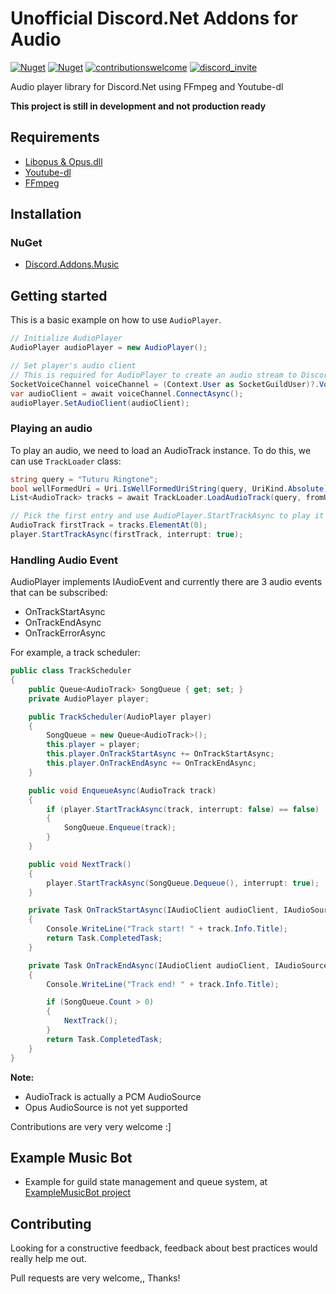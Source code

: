 # Unofficial Discord.Net Addons for Audio
[![Nuget](https://img.shields.io/nuget/v/Discord.Addons.Music?color=Green&style=for-the-badge)](https://www.nuget.org/packages/Discord.Addons.Music/)
[![Nuget](https://img.shields.io/nuget/dt/Discord.Addons.Music?color=GREEN&style=for-the-badge)](https://www.nuget.org/packages/Discord.Addons.Music/)
[![contributionswelcome](https://img.shields.io/badge/contributions-welcome-brightgreen/?style=for-the-badge)]((https://github.com/madeyoga/Discord.Addons.Music/issues))
[![discord_invite](https://img.shields.io/discord/458296099049046018?style=for-the-badge)](https://discord.gg/Y8sB4ay)

Audio player library for Discord.Net using FFmpeg and Youtube-dl

**This project is still in development and not production ready**

## Requirements
- [Libopus & Opus.dll](https://opus-codec.org/downloads/)
- [Youtube-dl](https://youtube-dl.org/)
- [FFmpeg](https://ffmpeg.org/download.html)

## Installation

### NuGet
- [Discord.Addons.Music](https://www.nuget.org/packages/Discord.Addons.Music/)

## Getting started
This is a basic example on how to use `AudioPlayer`.

```C#
// Initialize AudioPlayer
AudioPlayer audioPlayer = new AudioPlayer();

// Set player's audio client
// This is required for AudioPlayer to create an audio stream to Discord
SocketVoiceChannel voiceChannel = (Context.User as SocketGuildUser)?.VoiceChannel;
var audioClient = await voiceChannel.ConnectAsync();
audioPlayer.SetAudioClient(audioClient);
```

### Playing an audio
To play an audio, we need to load an AudioTrack instance. To do this, we can use `TrackLoader` class:

```C#
string query = "Tuturu Ringtone";
bool wellFormedUri = Uri.IsWellFormedUriString(query, UriKind.Absolute);
List<AudioTrack> tracks = await TrackLoader.LoadAudioTrack(query, fromUrl: wellFormedUri);

// Pick the first entry and use AudioPlayer.StartTrackAsync to play it
AudioTrack firstTrack = tracks.ElementAt(0);
player.StartTrackAsync(firstTrack, interrupt: true);
```

### Handling Audio Event
AudioPlayer implements IAudioEvent and currently there are 3 audio events that can be subscribed: 
- OnTrackStartAsync
- OnTrackEndAsync
- OnTrackErrorAsync

For example, a track scheduler:
```C#
public class TrackScheduler
{
    public Queue<AudioTrack> SongQueue { get; set; }
    private AudioPlayer player;

    public TrackScheduler(AudioPlayer player)
    {
        SongQueue = new Queue<AudioTrack>();
        this.player = player;
        this.player.OnTrackStartAsync += OnTrackStartAsync;
        this.player.OnTrackEndAsync += OnTrackEndAsync;
    }

    public void EnqueueAsync(AudioTrack track)
    {
        if (player.StartTrackAsync(track, interrupt: false) == false)
        {
            SongQueue.Enqueue(track);
        }
    }

    public void NextTrack()
    {
        player.StartTrackAsync(SongQueue.Dequeue(), interrupt: true);
    }

    private Task OnTrackStartAsync(IAudioClient audioClient, IAudioSource track)
    {
        Console.WriteLine("Track start! " + track.Info.Title);
        return Task.CompletedTask;
    }

    private Task OnTrackEndAsync(IAudioClient audioClient, IAudioSource track)
    {
        Console.WriteLine("Track end! " + track.Info.Title);

        if (SongQueue.Count > 0)
        {
            NextTrack();
        }
        return Task.CompletedTask;
    }
}
```

**Note:**
- AudioTrack is actually a PCM AudioSource
- Opus AudioSource is not yet supported

Contributions are very very welcome :]

## Example Music Bot
- Example for guild state management and queue system, at [ExampleMusicBot project](https://github.com/madeyoga/Discord.Addons.Music/tree/master/ExampleMusicBot/Services/Music)

## Contributing
Looking for a constructive feedback, feedback about best practices would really help me out.

Pull requests are very welcome,, Thanks!
